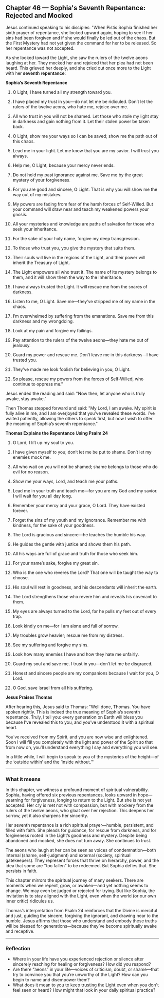 ## Chapter 46 — Sophia's Seventh Repentance: Rejected and Mocked

Jesus continued speaking to his disciples:
"When Pistis Sophia finished her sixth prayer of repentance, she looked upward again, hoping to see if her sins had been forgiven and if she would finally be led out of the chaos. But the First Mystery had not yet given the command for her to be released. So her repentance was not accepted.

As she looked toward the Light, she saw the rulers of the twelve aeons laughing at her. They mocked her and rejoiced that her plea had not been heard. This grieved her deeply, and she cried out once more to the Light with her **seventh repentance**:

**Sophia’s Seventh Repentance**

1. O Light, I have turned all my strength toward you.

2. I have placed my trust in you—do not let me be ridiculed. Don’t let the rulers of the twelve aeons, who hate me, rejoice over me.

3. All who trust in you will not be shamed. Let those who stole my light stay in darkness and gain nothing from it. Let their stolen power be taken back.

4. O Light, show me your ways so I can be saved; show me the path out of this chaos.

5. Lead me in your light. Let me know that you are my savior. I will trust you always.

6. Help me, O Light, because your mercy never ends.

7. Do not hold my past ignorance against me. Save me by the great mystery of your forgiveness.

8. For you are good and sincere, O Light. That is why you will show me the way out of my mistakes.

9. My powers are fading from fear of the harsh forces of Self-Willed. But your command will draw near and teach my weakened powers your gnosis.

10. All your mysteries and knowledge are paths of salvation for those who seek your inheritance.

11. For the sake of your holy name, forgive my deep transgression.

12. To those who trust you, you give the mystery that suits them.

13. Their souls will live in the regions of the Light, and their power will inherit the Treasury of Light.

14. The Light empowers all who trust it. The name of its mystery belongs to them, and it will show them the way to the Inheritance.

15. I have always trusted the Light. It will rescue me from the snares of darkness.

16. Listen to me, O Light. Save me—they’ve stripped me of my name in the chaos.

17. I’m overwhelmed by suffering from the emanations. Save me from this darkness and my wrongdoing.

18. Look at my pain and forgive my failings.

19. Pay attention to the rulers of the twelve aeons—they hate me out of jealousy.

20. Guard my power and rescue me. Don’t leave me in this darkness—I have trusted you.

21. They’ve made me look foolish for believing in you, O Light.

22. So please, rescue my powers from the forces of Self-Willed, who continue to oppress me."

Jesus ended the reading and said:
"Now then, let anyone who is truly awake, stay awake."

Then Thomas stepped forward and said:
"My Lord, I am awake. My spirit is fully alive in me, and I am overjoyed that you’ve revealed these words. I’ve waited patiently, allowing the others to speak first, but now I wish to offer the meaning of Sophia’s seventh repentance."

**Thomas Explains the Repentance Using Psalm 24**

1. O Lord, I lift up my soul to you.

2. I have given myself to you; don’t let me be put to shame. Don’t let my enemies mock me.

3. All who wait on you will not be shamed; shame belongs to those who do evil for no reason.

4. Show me your ways, Lord, and teach me your paths.

5. Lead me in your truth and teach me—for you are my God and my savior. I will wait for you all day long.

6. Remember your mercy and your grace, O Lord. They have existed forever.

7. Forget the sins of my youth and my ignorance. Remember me with kindness, for the sake of your goodness.

8. The Lord is gracious and sincere—he teaches the humble his way.

9. He guides the gentle with justice and shows them his path.

10. All his ways are full of grace and truth for those who seek him.

11. For your name’s sake, forgive my great sin.

12. Who is the one who reveres the Lord? That one will be taught the way to choose.

13. His soul will rest in goodness, and his descendants will inherit the earth.

14. The Lord strengthens those who revere him and reveals his covenant to them.

15. My eyes are always turned to the Lord, for he pulls my feet out of every trap.

16. Look kindly on me—for I am alone and full of sorrow.

17. My troubles grow heavier; rescue me from my distress.

18. See my suffering and forgive my sins.

19. Look how many enemies I have and how they hate me unfairly.

20. Guard my soul and save me. I trust in you—don’t let me be disgraced.

21. Honest and sincere people are my companions because I wait for you, O Lord.

22. O God, save Israel from all his suffering.

**Jesus Praises Thomas**

After hearing this, Jesus said to Thomas:
"Well done, Thomas. You have spoken rightly. This is indeed the true meaning of Sophia’s seventh repentance. Truly, I tell you: every generation on Earth will bless you because I’ve revealed this to you, and you’ve understood it with a spiritual heart.

You’ve received from my Spirit, and you are now wise and enlightened. Soon I will fill you completely with the light and power of the Spirit so that from now on, you’ll understand everything I say and everything you will see.

In a little while, I will begin to speak to you of the mysteries of the height—of the ‘outside within’ and the ‘inside without.’"

---

### What it means

In this chapter, we witness a profound moment of spiritual vulnerability. Sophia, having offered six previous repentances, looks upward in hope—yearning for forgiveness, longing to return to the Light. But she is not yet accepted. Her cry is met not with compassion, but with mockery from the rulers of the twelve aeons, who gloat over her rejection. This deepens her sorrow, yet it also sharpens her sincerity.

Her seventh repentance is a rich spiritual prayer—humble, persistent, and filled with faith. She pleads for guidance, for rescue from darkness, and for forgiveness rooted in the Light’s goodness and mystery. Despite being abandoned and mocked, she does not turn away. She continues to trust.

The aeons who laugh at her can be seen as voices of condemnation—both internal (shame, self-judgment) and external (society, spiritual gatekeepers). They represent forces that thrive on hierarchy, power, and the idea that some are "too fallen" to be redeemed. But Sophia defies that. She persists in faith.

This chapter mirrors the spiritual journey of many seekers. There are moments when we repent, grow, or awaken—and yet nothing seems to change. We may even be judged or rejected for trying. But like Sophia, the invitation is to stay aligned with the Light, even when the world (or our own inner critic) ridicules us.

Thomas’s interpretation from Psalm 24 reinforces that the Divine is merciful and just, guiding the sincere, forgiving the ignorant, and drawing near to the humble. Jesus affirms that those who understand and embody these truths will be blessed for generations—because they’ve become spiritually awake and receptive.

---

### Reflection

* Where in your life have you experienced rejection or silence after sincerely reaching for healing or forgiveness? How did you respond?
* Are there “aeons” in your life—voices of criticism, doubt, or shame—that try to convince you that you’re unworthy of the Light? How can you begin to name and disempower them?
* What does it mean to you to keep trusting the Light even when you don't feel seen or heard? How might that look in your daily spiritual practice?

